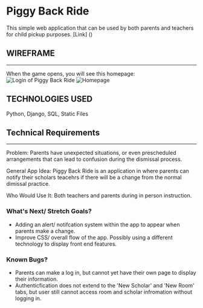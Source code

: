# Piggy Back Ride
This simple web application that can be used by both parents and teachers for child pickup purposes. 
[Link] ()
## WIREFRAME
---
When the game opens, you will see this homepage:
![Login of Piggy Back Ride](https://i.imgur.com/u02bO9H.png)
![Homepage](https://i.imgur.com/G7S5Op0.png)

## TECHNOLOGIES USED
Python, Django, SQL, Static Files 


## Technical Requirements
---------------
Problem: Parents have unexpected situations, or even prescheduled arrangements that can lead to confusion during the dismissal process. 

General App Idea: Piggy Back Ride is an application in where parents can notify their scholars teacehrs if there will be a change from the normal dimissal practice. 

Who Would Use It: Both teachers and parents during in person instruction. 
### What's Next/ Stretch Goals?
- Adding an alert/ notifcation system within the app to appear when parents make a change. 
- Improve CSS/ overall flow of the app. Possibly using a different technology to display front end features. 


### Known Bugs?
- Parents can make a log in, but cannot  yet have their own page to display their information. 
- Authenticfication does not extend to the 'New Scholar' and 'New Room' tabs, but user still cannot access room and scholar infromation without logging in. 
